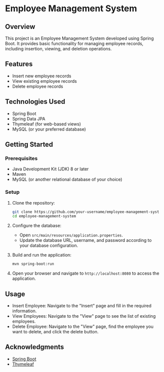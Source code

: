 
# Employee Management System

## Overview

This project is an Employee Management System developed using Spring Boot. It provides basic functionality for managing employee records, including insertion, viewing, and deletion operations.

## Features

- Insert new employee records
- View existing employee records
- Delete employee records

## Technologies Used

- Spring Boot
- Spring Data JPA
- Thymeleaf (for web-based views)
- MySQL (or your preferred database)

## Getting Started

### Prerequisites

- Java Development Kit (JDK) 8 or later
- Maven
- MySQL (or another relational database of your choice)

### Setup

1. Clone the repository:

    ```bash
    git clone https://github.com/your-username/employee-management-system.git
    cd employee-management-system
    ```

2. Configure the database:

    - Open `src/main/resources/application.properties`.
    - Update the database URL, username, and password according to your database configuration.

3. Build and run the application:

    ```bash
    mvn spring-boot:run
    ```

4. Open your browser and navigate to `http://localhost:8080` to access the application.

## Usage

- Insert Employee: Navigate to the "Insert" page and fill in the required information.
- View Employees: Navigate to the "View" page to see the list of existing employees.
- Delete Employee: Navigate to the "View" page, find the employee you want to delete, and click the delete button.



## Acknowledgments

- [Spring Boot](https://spring.io/projects/spring-boot)
- [Thymeleaf](https://www.thymeleaf.org/)


